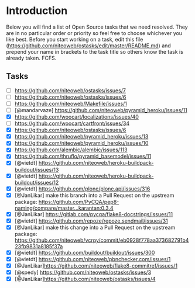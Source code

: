 Introduction
============
Below you will find a list of Open Source tasks that we need resolved. They are in no particular order or priority so feel free to choose whichever you like best. Before you start working on a task, edit this file (https://github.com/niteoweb/ostasks/edit/master/README.md) and prepend your name in brackets to the task title so others know the task is already taken. FCFS.

Tasks
-----

* [ ] https://github.com/niteoweb/ostasks/issues/7
* [ ] https://github.com/niteoweb/ostasks/issues/6
* [ ] https://github.com/niteoweb/Makefile/issues/1
* [ ] [@mandarvaze] https://github.com/niteoweb/pyramid_heroku/issues/11
* [x] https://github.com/woocart/localizations/issues/40
* [ ] https://github.com/woocart/cartfront/issues/34
* [x] https://github.com/niteoweb/ostasks/issues/6
* [x] https://github.com/niteoweb/pyramid_heroku/issues/13
* [x] https://github.com/niteoweb/pyramid_heroku/issues/10
* [x] https://github.com/alembic/alembic/issues/113
* [x] https://github.com/thruflo/pyramid_basemodel/issues/11
* [x] [@vietdt] https://github.com/niteoweb/heroku-buildpack-buildout/issues/13
* [x] [@vietdt] https://github.com/niteoweb/heroku-buildpack-buildout/issues/12
* [x] [@vietdt] https://github.com/plone/plone.api/issues/316
* [x] [@JanLikar] make this branch into a Pull Request on the upstream package: https://github.com/PyCQA/pep8-naming/compare/master...karantan:0.3.4
* [x] [@JanLikar] https://gitlab.com/pycqa/flake8-docstrings/issues/11
* [x] [@vietdt] https://github.com/repoze/repoze.sendmail/issues/31
* [x] [@JanLikar] make this change into a Pull Request on the upstream package: https://github.com/niteoweb/vcrpy/commit/eb0928f778aa373682791b423fb9831a8185f37a
* [x] [@vietdt] https://github.com/buildout/buildout/issues/300
* [x] [@vietdt] https://github.com/niteoweb/pbnchecker.com/issues/1
* [x] [@JanLikar]https://github.com/niteoweb/flake8-commitref/issues/1
* [x] [@spedy] https://github.com/niteoweb/ostasks/issues/3
* [x] [@JanLikar]https://github.com/niteoweb/ostasks/issues/4
